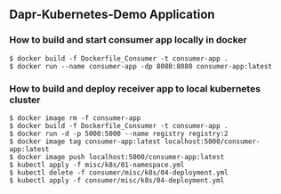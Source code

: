 ## Dapr-Kubernetes-Demo Application

### How to build and start consumer app locally in docker

``` shell
$ docker build -f Dockerfile_Consumer -t consumer-app .
$ docker run --name consumer-app -dp 8080:8080 consumer-app:latest
```

### How to build and deploy receiver app to local kubernetes cluster

``` shell
$ docker image rm -f consumer-app
$ docker build -f Dockerfile_Consumer -t consumer-app .
$ docker run -d -p 5000:5000 --name registry registry:2
$ docker image tag consumer-app:latest localhost:5000/consumer-app:latest
$ docker image push localhost:5000/consumer-app:latest
$ kubectl apply -f misc/k8s/01-namespace.yml
$ kubectl delete -f consumer/misc/k8s/04-deployment.yml
$ kubectl apply -f consumer/misc/k8s/04-deployment.yml
```